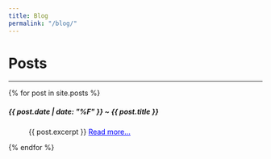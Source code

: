 ```yaml
---
title: Blog
permalink: "/blog/"
---
```


# Posts
---
{% for post in site.posts %}
<h5 style='font-weight: bold;'>{{ post.date | date: "%F" }} ~ {{ post.title }}</h5>
<p style="margin-left: 40px">
    {{ post.excerpt }}
    <a href="{{ post.url }}" style="color:blue;">Read more...</a>
</p>
{% endfor %}



